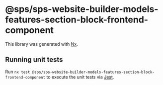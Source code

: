 # @sps/sps-website-builder-models-features-section-block-frontend-component

This library was generated with [Nx](https://nx.dev).

## Running unit tests

Run `nx test @sps/sps-website-builder-models-features-section-block-frontend-component` to execute the unit tests via [Jest](https://jestjs.io).
